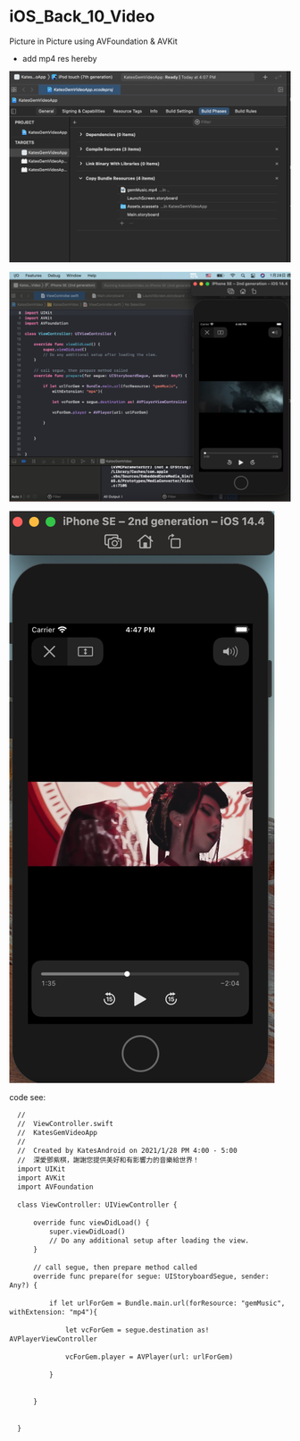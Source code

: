 # iOS_Back_10_Video
Picture in Picture using AVFoundation &amp; AVKit

* add mp4 res hereby

![](https://raw.githubusercontent.com/QueenieCplusplus/iOS_Back_10_Video/main/build%20phase%20-%20Bundle%20res.png)

![](https://raw.githubusercontent.com/QueenieCplusplus/iOS_Back_10_Video/main/output%201.png)

![](https://raw.githubusercontent.com/QueenieCplusplus/iOS_Back_10_Video/main/output%202.png)

code see:

      //
      //  ViewController.swift
      //  KatesGemVideoApp
      //
      //  Created by KatesAndroid on 2021/1/28 PM 4:00 - 5:00
      //  深愛鄧紫棋，謝謝您提供美好和有影響力的音樂給世界！
      import UIKit
      import AVKit
      import AVFoundation

      class ViewController: UIViewController {

          override func viewDidLoad() {
              super.viewDidLoad()
              // Do any additional setup after loading the view.
          }

          // call segue, then prepare method called
          override func prepare(for segue: UIStoryboardSegue, sender: Any?) {

              if let urlForGem = Bundle.main.url(forResource: "gemMusic", withExtension: "mp4"){

                  let vcForGem = segue.destination as! AVPlayerViewController

                  vcForGem.player = AVPlayer(url: urlForGem)

              }


          }


      }
